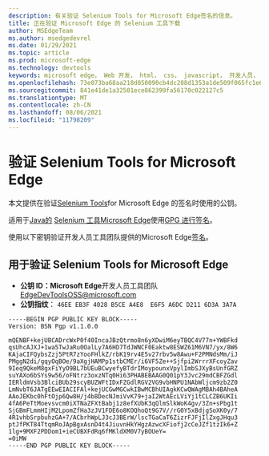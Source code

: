 ```yaml
---
description: 有关验证 Selenium Tools for Microsoft Edge签名的信息。
title: 正在验证 Microsoft Edge 的 Selenium 工具下载
author: MSEdgeTeam
ms.author: msedgedevrel
ms.date: 01/29/2021
ms.topic: article
ms.prod: microsoft-edge
ms.technology: devtools
keywords: microsoft edge， Web 开发， html， css， javascript， 开发人员， webdriver， selenium， 测试， 工具， 自动化， 测试
ms.openlocfilehash: 73e073ba68aa218d050090cb4dc208d1353a1de509f065fc1e65fa53645460ae
ms.sourcegitcommit: 841e41de1a32501ece862399fa56170c022127c5
ms.translationtype: MT
ms.contentlocale: zh-CN
ms.lasthandoff: 08/06/2021
ms.locfileid: "11798209"
---
```

# <a name="verify-downloads-of-selenium-tools-for-microsoft-edge"></a>验证 Selenium Tools for Microsoft Edge  

本文提供在验证[Selenium Tools][GithubMicrosoftEdgeSeleniumToolsReleases]for Microsoft Edge 的签名时使用的公钥。  

适用于[Java的][MavernSearchArtifactComMicrosoftEdgeMsedgeSeleniumToolsJava] [Selenium 工具Microsoft Edge][GithubMicrosoftEdgeSeleniumToolsReleases]使用[GPG 进行签名][Gnupg]。  

使用以下密钥验证开发人员工具团队提供的Microsoft Edge[签名][TwitterEdgeDevTools]。  

## <a name="public-key-for-verifying-selenium-tools-for-microsoft-edge"></a>用于验证 Selenium Tools for Microsoft Edge  

*   **公钥 ID：Microsoft Edge**开发人员工具团队[EdgeDevToolsOSS@microsoft.com](mailto:edgedevtoolsoss@microsoft.com)  
*   **公钥指纹**： `46EE EB3F 4028 B5CE A4E8  E6F5 A6DC D211 6D3A 3A7A`  

```output
-----BEGIN PGP PUBLIC KEY BLOCK-----
Version: BSN Pgp v1.1.0.0

mQENBF+kejUBCADrcWxP0f40IncaJBzQtrmo8n6yXDwiM6eyTBQC4V77n+YWBFkd
qsUhcAJXJ+1wa5TwJaRu0OalLy7A6HD7TdJWNCF0Eaktw8ESWZ61M6VN7/yx/8W6
KAjaCIFQybsZzj5PtR7zYooFHlkZ/rbK19rv4E5v27rbv5w8Awu+F2PMNdsMm/iJ
PMggN2di/gqyOqBOe/9aXgjHAMPp1stbCMEr/i6VF5Ze++Sjfpi2WrrrXFcoyZav
9Ieq9QkeM8gxFiYyO9BL7bUEuBCwyefyBTdrIMoypounxVpylImbSJXyBsUnfGRZ
suYAXo6bSYs9w56/oFNtrz3oxzNTq0Hi63PHABEBAAG0Q01pY3Jvc29mdCBFZGdl
IERldmVsb3BlciBUb29scyBUZWFtIDxFZGdlRGV2VG9vbHNPU1NAbWljcm9zb2Z0
LmNvbT6JATgEEwEIACIFAl+kejUCGwMGCwkIBwMCBhUIAgkKCwQWAgMBAh4BAheA
AAoJEKbc0hFtOjp6Qw8H/j4b8DecNJmiVvK79+jaI2WtAEcLViYj1tCLCZB6UKIi
4fA6PeTtMoevsvcm0iXTNaZFXtBabj1z8efXUbK3qQlmSlkWoK4gv/3Zn+sPbg1t
SjGBmFLmmHIjM2LpomZfHa3zJV1FDE6o8KOQhoQt9G7V//rG0Y5xBdjgSoXK0y/7
4R1vhbSrpbuhzGA+7/ACbrhWpLJ3cJ3BErW/lscTGaCaT6ZizrFJFjIlZxgJHqu3
ptJfPKT84TtqmRoJApBgxAsnD4t4JiuvnHkYHgzAzwcXFiofj2cCeJZf1tzIk6+Z
1lg+9MXF2PDDom1+ieCUBXFdRq6fMKldXM0V7yBOUeY=
=0iMW
-----END PGP PUBLIC KEY BLOCK-----
```  

<!-- links -->  

[GithubMicrosoftEdgeSeleniumToolsReleases]: https://github.com/microsoft/edge-selenium-tools/releases "microsoft/edge-selenium-tools |GitHub"  

[Gnupg]: https://gnupg.org "|系统"  

[MavernSearchArtifactComMicrosoftEdgeMsedgeSeleniumToolsJava]:https://search.maven.org/artifact/com.microsoft.edge/msedge-selenium-tools-java "com.microsoft.edge：msedge-selenium-tools-java |sonatype Maven 中央存储库搜索"  

[TwitterEdgeDevTools]: https://twitter.com/edgedevtools "Microsoft Edge DevTools | Twitter"  
